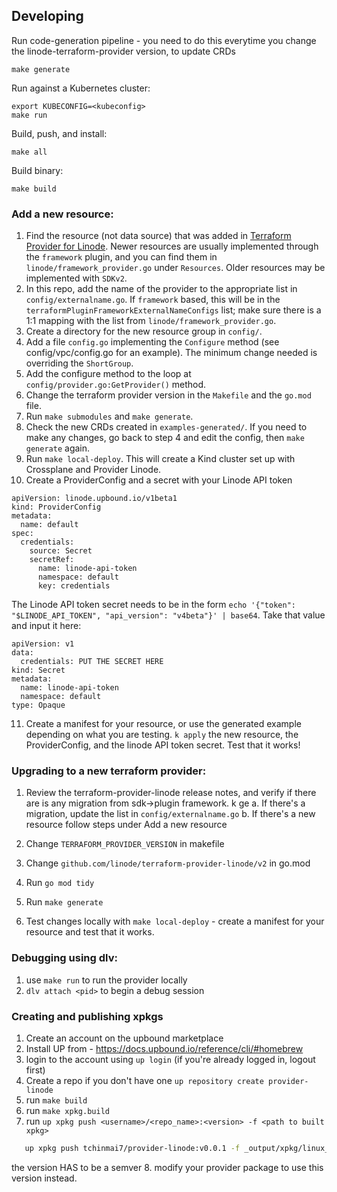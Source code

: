## Developing

Run code-generation pipeline - you need to do this everytime you change the linode-terraform-provider version, to update CRDs
```console
make generate
```

Run against a Kubernetes cluster:

```console
export KUBECONFIG=<kubeconfig>
make run
```

Build, push, and install:

```console
make all
```

Build binary:

```console
make build
```

### Add a new resource:

1. Find the resource (not data source) that was added in [Terraform Provider for Linode](https://github.com/linode/terraform-provider-linode). Newer resources are usually implemented through the `framework` plugin, and you can find them in `linode/framework_provider.go` under `Resources`. Older resources may be implemented with `SDKv2`.
2. In this repo, add the name of the provider to the appropriate list in `config/externalname.go`. If `framework` based, this will be in the `terraformPluginFrameworkExternalNameConfigs` list; make sure there is a 1:1 mapping with the list from `linode/framework_provider.go`.
3. Create a directory for the new resource group in `config/`.
4. Add a file `config.go` implementing the `Configure` method (see config/vpc/config.go for an example). The minimum change needed is overriding the `ShortGroup`.
5. Add the configure method to the loop at `config/provider.go:GetProvider()`  method.
6. Change the terraform provider version in the `Makefile` and the `go.mod` file. 
7. Run `make submodules` and `make generate`.
8. Check the new CRDs created in `examples-generated/`. If you need to make any changes, go back to step 4 and edit the config, then `make generate` again.
9. Run `make local-deploy`. This will create a Kind cluster set up with Crossplane and Provider Linode.
10. Create a ProviderConfig and a secret with your Linode API token
```
apiVersion: linode.upbound.io/v1beta1
kind: ProviderConfig
metadata:
  name: default
spec:
  credentials:
    source: Secret
    secretRef:
      name: linode-api-token
      namespace: default
      key: credentials
```
The Linode API token secret needs to be in the form `echo '{"token": "$LINODE_API_TOKEN", "api_version": "v4beta"}' | base64`. Take that value and input it here:
```
apiVersion: v1
data:
  credentials: PUT THE SECRET HERE
kind: Secret
metadata:
  name: linode-api-token
  namespace: default
type: Opaque
```
11. Create a manifest for your resource, or use the generated example depending on what you are testing. `k apply` the new resource, the ProviderConfig, and the linode API token secret. Test that it works!

### Upgrading to a new terraform provider:
1. Review the terraform-provider-linode release notes, and verify if there are is any migration from sdk->plugin framework. k ge
    a. If there's a migration, update the list in `config/externalname.go`
    b. If there's a new resource follow steps under Add a new resource

2. Change `TERRAFORM_PROVIDER_VERSION` in makefile
3. Change `github.com/linode/terraform-provider-linode/v2` in go.mod
4. Run `go mod tidy`
4. Run `make generate`
5. Test changes locally with `make local-deploy` - create a manifest for your resource and test that it works.

### Debugging using dlv:
1. use `make run` to run the provider locally
2. `dlv attach <pid>` to begin a debug session


### Creating and publishing xpkgs
1. Create an account on the upbound marketplace
2. Install UP from - https://docs.upbound.io/reference/cli/#homebrew 
3. login to the account using `up login` (if you're already logged in, logout first)
4. Create a repo if you don't have one `up repository create provider-linode`
5. run `make build`
6. run `make xpkg.build`
7. run `up xpkg push <username>/<repo_name>:<version> -f <path to built xpkg>`
```bash
   up xpkg push tchinmai7/provider-linode:v0.0.1 -f _output/xpkg/linux_amd64/provider-linode-v0.0.0-130.g7bacec4.xpkg
``` 
the version HAS to be a semver
8. modify your provider package to use this version instead.